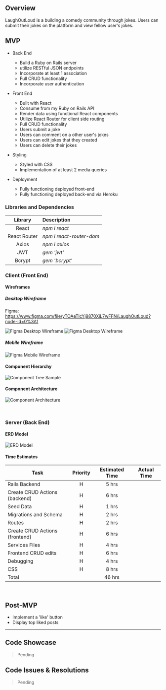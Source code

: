 ## Overview

LaughOutLoud is a building a comedy community through jokes. Users can submit their jokes on the platform and view fellow user's jokes.
<br>

## MVP

- Back End
  - Build a Ruby on Rails server
  - utilize RESTful JSON endpoints
  - Incorporate at least 1 association
  - Full CRUD functionality 
  - Incorporate user authentication

- Front End
  - Built with React
  - Consume from my Ruby on Rails API 
  - Render data using functional React components
  - Utilize React Router for client side routing
  - Full CRUD functionality 
  - Users submit a joke
  - Users can comment on a other user's jokes
  - Users can edit jokes that they created
  - Users can delete their jokes

- Styling
  - Styled with CSS
  - Implementation of at least 2 media queries

- Deployment
  - Fully functioning deployed front-end
  - Fully functioning deployed back-end via Heroku

### Libraries and Dependencies

|     Library      | Description                                |
| :--------------: | :----------------------------------------- |
|      React       | _npm i react_ |
|   React Router   | _npm i react-router-dom_ |
|     Axios        | _npm i axios_ |
|     JWT          | _gem 'jwt'_ |
|     Bcrypt       | _gem 'bcrypt'_ |

### Client (Front End)

#### Wireframes

##### Desktop Wireframe
Figma: https://www.figma.com/file/yTOAeTIcYj8870XiL7wFFN/LaughOutLoud?node-id=0%3A1

![Figma Desktop Wireframe](https://i.ibb.co/2h3VZ4j/desktopwireframe.png)
![Figma Desktop Wireframe](https://i.ibb.co/58ZPzNR/desktopwireframe2.png)

##### Mobile Wireframe
![Figma Mobile Wireframe](https://i.ibb.co/1qWcnts/mobile-wireframes.png)




#### Component Hierarchy

![Component Tree Sample](https://i.ibb.co/3yzrD0b/Component-Tree.png)

#### Component Architecture

![Component Architecture](https://i.ibb.co/pxVSwZg/Component-architecture.png>)

<br>

### Server (Back End)

#### ERD Model
![ERD Model](https://i.ibb.co/jD3sR34/erd-model.png)

#### Time Estimates

| Task | Priority | Estimated Time | Actual Time
|------| :----: | :----: | :----: |
| Rails Backend                  | H  | 5 hrs                    
| Create CRUD Actions (backend)  | H  | 6 hrs                      
| Seed Data                      | H  | 1 hrs                      
| Migrations and Schema          | H  | 2 hrs                       
| Routes                         | H  | 2 hrs                       
| Create CRUD Actions (frontend) | H  | 6 hrs                        
| Services Files                 | H  | 4 hrs                       
| Frontend CRUD edits            | H  | 6 hrs                      
| Debugging                      | H  | 4 hrs                      
| CSS                            | H  | 8 hrs                    
| Total                          |    | 46 hrs                   
<br>

## Post-MVP

- Implement a 'like' button
- Display top liked posts

***

## Code Showcase

> Pending

## Code Issues & Resolutions

> Pending